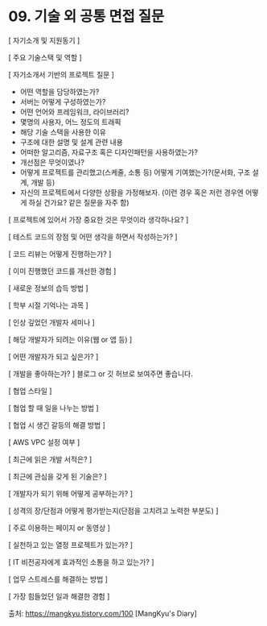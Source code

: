 # 09. 기술 외 공통 면접 질문
   
[ 자기소개 및 지원동기 ]




[ 주요 기술스택 및 역할 ]




[ 자기소개서 기반의 프로젝트 질문 ]
- 어떤 역할을 담당하였는가?
- 서버는 어떻게 구성하였는가?
- 어떤 언어와 프레임워크, 라이브러리?
- 몇명의 사용자, 어느 정도의 트래픽
- 해당 기술 스택을 사용한 이유
- 구조에 대한 설명 및 설계 관련 내용
- 어떠한 알고리즘, 자료구조 혹은 디자인패턴을 사용하였는가?
- 개선점은 무엇이였나?
- 어떻게 프로젝트를 관리했고(스케줄, 소통 등) 어떻게 기여했는가?(문서화, 구조 설계, 개발 등)
- 자신의 프로젝트에서 다양한 상황을 가정해보자. (이런 경우 혹은 저런 경우엔 어떻게 하실 건가요? 같은 질문을 자주 함)


[ 프로젝트에 있어서 가장 중요한 것은 무엇이라 생각하나요? ]




[ 테스트 코드의 장점 및 어떤 생각을 하면서 작성하는가? ]




[ 코드 리뷰는 어떻게 진행하는가? ]




[ 이미 진행했던 코드를 개선한 경험 ]




[ 새로운 정보의 습득 방법 ]




[ 학부 시절 기억나는 과목 ]




[ 인상 깊었던 개발자 세미나 ]




[ 해당 개발자가 되려는 이유(웹 or 앱 등) ]




[ 어떤 개발자가 되고 싶은가? ]




[ 개발을 좋아하는가? ]
블로그 or 깃 허브로 보여주면 좋습니다.





[ 협업 스타일 ]




[ 협업 할 때 일을 나누는 방법 ]




[ 협업 시 생긴 갈등의 해결 방법 ]




[ AWS VPC 설정 여부 ]




[ 최근에 읽은 개발 서적은? ]




[ 최근에 관심을 갖게 된 기술은? ]




[ 개발자가 되기 위해 어떻게 공부하는가? ]




[ 성격의 장/단점과 어떻게 평가받는지(단점을 고치려고 노력한 부분도) ]




[ 주로 이용하는 페이지 or 동영상 ]




[ 실천하고 있는 열정 프로젝트가 있는가? ]






[ IT 비전공자에게 효과적인 소통을 하고 있는가? ]




[ 업무 스트레스를 해결하는 방법 ]




[ 가장 힘들었던 일과 해결한 경험 ]


출처: https://mangkyu.tistory.com/100 [MangKyu's Diary]